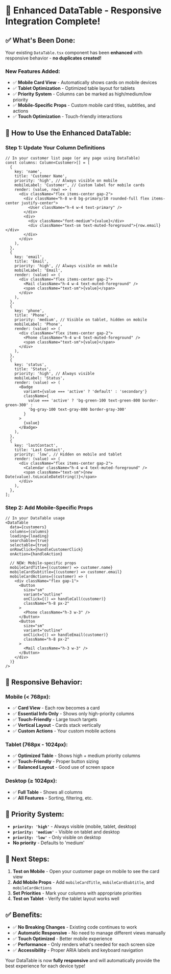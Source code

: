 # 🎯 Enhanced DataTable - Responsive Integration Complete!

## ✅ **What's Been Done:**

Your existing `DataTable.tsx` component has been **enhanced** with responsive behavior - **no duplicates created!**

### **New Features Added:**
- ✅ **Mobile Card View** - Automatically shows cards on mobile devices
- ✅ **Tablet Optimization** - Optimized table layout for tablets  
- ✅ **Priority System** - Columns can be marked as high/medium/low priority
- ✅ **Mobile-Specific Props** - Custom mobile card titles, subtitles, and actions
- ✅ **Touch Optimization** - Touch-friendly interactions

## 🚀 **How to Use the Enhanced DataTable:**

### **Step 1: Update Your Column Definitions**
```tsx
// In your customer list page (or any page using DataTable)
const columns: Column<Customer>[] = [
  {
    key: 'name',
    title: 'Customer Name',
    priority: 'high', // Always visible on mobile
    mobileLabel: 'Customer', // Custom label for mobile cards
    render: (value, row) => (
      <div className="flex items-center gap-2">
        <div className="h-8 w-8 bg-primary/10 rounded-full flex items-center justify-center">
          <User className="h-4 w-4 text-primary" />
        </div>
        <div>
          <div className="font-medium">{value}</div>
          <div className="text-sm text-muted-foreground">{row.email}</div>
        </div>
      </div>
    ),
  },
  {
    key: 'email',
    title: 'Email',
    priority: 'high', // Always visible on mobile
    mobileLabel: 'Email',
    render: (value) => (
      <div className="flex items-center gap-2">
        <Mail className="h-4 w-4 text-muted-foreground" />
        <span className="text-sm">{value}</span>
      </div>
    ),
  },
  {
    key: 'phone',
    title: 'Phone',
    priority: 'medium', // Visible on tablet, hidden on mobile
    mobileLabel: 'Phone',
    render: (value) => (
      <div className="flex items-center gap-2">
        <Phone className="h-4 w-4 text-muted-foreground" />
        <span className="text-sm">{value}</span>
      </div>
    ),
  },
  {
    key: 'status',
    title: 'Status',
    priority: 'high', // Always visible
    mobileLabel: 'Status',
    render: (value) => (
      <Badge 
        variant={value === 'active' ? 'default' : 'secondary'}
        className={
          value === 'active' ? 'bg-green-100 text-green-800 border-green-300' :
          'bg-gray-100 text-gray-800 border-gray-300'
        }
      >
        {value}
      </Badge>
    ),
  },
  {
    key: 'lastContact',
    title: 'Last Contact',
    priority: 'low', // Hidden on mobile and tablet
    render: (value) => (
      <div className="flex items-center gap-2">
        <Calendar className="h-4 w-4 text-muted-foreground" />
        <span className="text-sm">{new Date(value).toLocaleDateString()}</span>
      </div>
    ),
  },
];
```

### **Step 2: Add Mobile-Specific Props**
```tsx
// In your DataTable usage
<DataTable
  data={customers}
  columns={columns}
  loading={loading}
  searchable={true}
  selectable={true}
  onRowClick={handleCustomerClick}
  onAction={handleAction}
  
  // NEW: Mobile-specific props
  mobileCardTitle={(customer) => customer.name}
  mobileCardSubtitle={(customer) => customer.email}
  mobileCardActions={(customer) => (
    <div className="flex gap-1">
      <Button 
        size="sm" 
        variant="outline" 
        onClick={() => handleCall(customer)}
        className="h-8 px-2"
      >
        <Phone className="h-3 w-3" />
      </Button>
      <Button 
        size="sm" 
        variant="outline" 
        onClick={() => handleEmail(customer)}
        className="h-8 px-2"
      >
        <Mail className="h-3 w-3" />
      </Button>
    </div>
  )}
/>
```

## 📱 **Responsive Behavior:**

### **Mobile (< 768px):**
- ✅ **Card View** - Each row becomes a card
- ✅ **Essential Info Only** - Shows only high-priority columns
- ✅ **Touch-Friendly** - Large touch targets
- ✅ **Vertical Layout** - Cards stack vertically
- ✅ **Custom Actions** - Your custom mobile actions

### **Tablet (768px - 1024px):**
- ✅ **Optimized Table** - Shows high + medium priority columns
- ✅ **Touch-Friendly** - Proper button sizing
- ✅ **Balanced Layout** - Good use of screen space

### **Desktop (≥ 1024px):**
- ✅ **Full Table** - Shows all columns
- ✅ **All Features** - Sorting, filtering, etc.

## 🎯 **Priority System:**

- **`priority: 'high'`** - Always visible (mobile, tablet, desktop)
- **`priority: 'medium'`** - Visible on tablet and desktop
- **`priority: 'low'`** - Only visible on desktop
- **No priority** - Defaults to 'medium'

## 🚀 **Next Steps:**

1. **Test on Mobile** - Open your customer page on mobile to see the card view
2. **Add Mobile Props** - Add `mobileCardTitle`, `mobileCardSubtitle`, and `mobileCardActions`
3. **Set Priorities** - Mark your columns with appropriate priorities
4. **Test on Tablet** - Verify the tablet layout works well

## ✅ **Benefits:**

- ✅ **No Breaking Changes** - Existing code continues to work
- ✅ **Automatic Responsive** - No need to manage different views manually
- ✅ **Touch Optimized** - Better mobile experience
- ✅ **Performance** - Only renders what's needed for each screen size
- ✅ **Accessibility** - Proper ARIA labels and keyboard navigation

Your DataTable is now **fully responsive** and will automatically provide the best experience for each device type!


